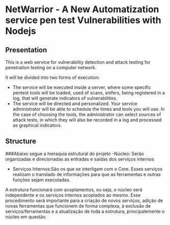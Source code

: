 # NetWarrior - A New Automatization service pen test Vulnerabilities with Nodejs

## Presentation
This is a web service for vulnerability detection and attack testing for penetration testing on a computer network.

It will be divided into two forms of execution:

- The service will be executed inside a server, where some specific pentest tools will be loaded, used of scans, snifers, being registered in a log, that will generate indicators of vulnerabilities.
- The service will be directed and personalized. Your service administrator will be able to schedule the times and tools you will use. In the case of choosing the tools, the administrator can select sources of attack tests, in which they will also be recorded in a log and processed as graphical indicators.


## Structure

###Abaixo segue a hieraquia estrutural do projeto
-Núcleo: Serão organizadas e direcionadas as entradas e saídas dos serviços internos 
- Serviços Internos:São os que se interligam com o Core. Esses serviços realizam o translado de informações para que as ferramentas e outras funções sejam executadas. 

A estrutura funcionará com acoplamentos, ou seja, o núcleo será independente e os serviços internos acoplados ao mesmo. Esse procedimento será importante para a criação de novos serviços, adição de novas ferramentas que funcionem de forma complexa, à exclusão de serviços/ferramentas e a atualização de toda a estrutura, principalemente o núcleo em questão.
